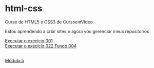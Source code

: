 # html-css

Curso de HTML5 e CSS3 de CursoemVideo

Estou aprendendo a criar sites e agora vou gerenciar meus repositorios

<a href="https://charlesdonizete.github.io/html-css/Exercicios/ex001/index.html">Executar o execício 001</a>
<br/>
<a href="https://charlesdonizete.github.io/html-css/Exercicios/ex022/fundo004.html">Executar o execício 022 Fundo 004</a>

<br/>
<a href="https://www.youtube.com/watch?v=rqvn_c2n9Eg&list=PLHz_AreHm4dn1bAtIJWFrugl5z2Ej_52d">Módulo 5 </a>
